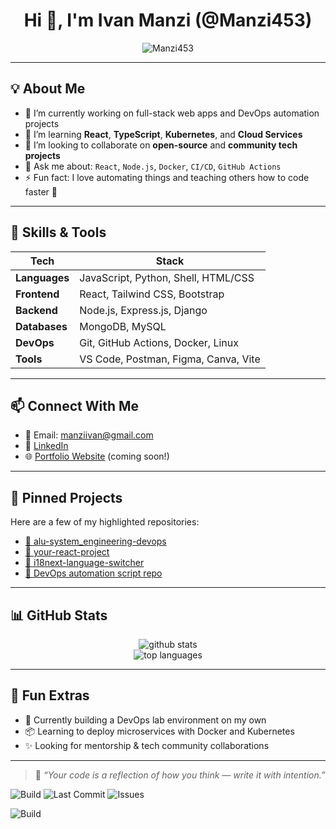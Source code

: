 <!-- GitHub Profile README for Manzi453 -->

<h1 align="center">Hi 👋, I'm Ivan Manzi (@Manzi453)</h1>

<p align="center">
  <img src="https://komarev.com/ghpvc/?username=Manzi453&label=Profile%20views&color=0e75b6&style=flat" alt="Manzi453" />
</p>

---

## 💡 About Me

- 🔭 I’m currently working on full-stack web apps and DevOps automation projects  
- 🌱 I’m learning **React**, **TypeScript**, **Kubernetes**, and **Cloud Services**  
- 👯 I’m looking to collaborate on **open-source** and **community tech projects**  
- 💬 Ask me about: `React`, `Node.js`, `Docker`, `CI/CD`, `GitHub Actions`  
- ⚡ Fun fact: I love automating things and teaching others how to code faster 🚀  

---

## 🧠 Skills & Tools

| Tech | Stack |
|------|-------|
| **Languages** | JavaScript, Python, Shell, HTML/CSS |
| **Frontend** | React, Tailwind CSS, Bootstrap |
| **Backend** | Node.js, Express.js, Django |
| **Databases** | MongoDB, MySQL |
| **DevOps** | Git, GitHub Actions, Docker, Linux |
| **Tools** | VS Code, Postman, Figma, Canva, Vite |

---

## 📫 Connect With Me

- 📧 Email: manziivan@gmail.com  
- 💼 [LinkedIn](https://linkedin.com/in/YOUR_LINKEDIN)  
- 🌐 [Portfolio Website](https://yourportfolio.com) (coming soon!)

---

## 📌 Pinned Projects

Here are a few of my highlighted repositories:
- [🔗 alu-system_engineering-devops](https://github.com/Manzi453/alu-system_engineering-devops)
- [🔗 your-react-project](#)
- [🔗 i18next-language-switcher](#)
- [🔗 DevOps automation script repo](#)

---

## 📊 GitHub Stats

<p align="center">
  <img src="https://github-readme-stats.vercel.app/api?username=Manzi453&show_icons=true&theme=radical" alt="github stats" />
  <br />
  <img src="https://github-readme-stats.vercel.app/api/top-langs/?username=Manzi453&layout=compact&theme=radical" alt="top languages" />
</p>

---

## 🧩 Fun Extras

- 🧠 Currently building a DevOps lab environment on my own
- 📦 Learning to deploy microservices with Docker and Kubernetes
- ✨ Looking for mentorship & tech community collaborations

---

> 🔁 *“Your code is a reflection of how you think — write it with intention.”*

![Build](https://github.com/Manzi453/Manzi453/actions/workflows/main.yml/badge.svg)
![Last Commit](https://img.shields.io/github/last-commit/Manzi453/Manzi453)
![Issues](https://img.shields.io/github/issues/Manzi453/Manzi453)

![Build](https://github.com/Manzi453/Manzi453/actions/workflows/main.yml/badge.svg)

